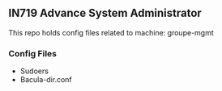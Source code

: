 ## IN719 Advance System Administrator

This repo holds config files related to machine: groupe-mgmt

### Config Files

- Sudoers
- Bacula-dir.conf


